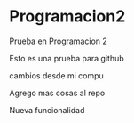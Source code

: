 # Programacion2
Prueba en Programacion 2

Esto es una prueba para github

cambios desde mi compu

Agrego mas cosas al repo


Nueva funcionalidad